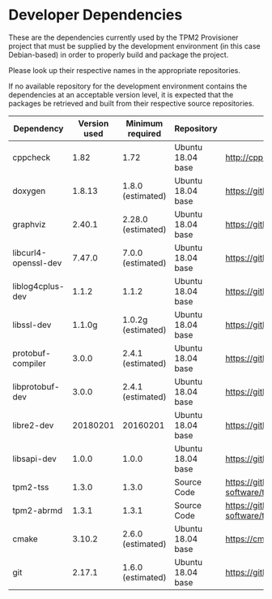 Developer Dependencies
======================

These are the dependencies currently used by the TPM2 Provisioner project that must be supplied by the development environment (in this case Debian-based) in order to properly build and package the project.

Please look up their respective names in the appropriate repositories.

If no available repository for the development environment contains the dependencies at an acceptable version level, it is expected that the packages be retrieved and built from their respective source repositories.

| Dependency           | Version used | Minimum required   | Repository            | Project repository                            |
| -------------------- | ------------ | ------------------ | --------------------- | --------------------------------------------- |
| cppcheck             | 1.82         | 1.72               | Ubuntu 18.04 base     | http://cppcheck.sourceforge.net/              |
| doxygen              | 1.8.13       | 1.8.0 (estimated)  | Ubuntu 18.04 base     | https://github.com/doxygen/doxygen            |
| graphviz             | 2.40.1       | 2.28.0 (estimated) | Ubuntu 18.04 base     | https://gitlab.com/graphviz/graphviz          |
| libcurl4-openssl-dev | 7.47.0       | 7.0.0 (estimated)  | Ubuntu 18.04 base     | https://github.com/curl/curl                  |
| liblog4cplus-dev     | 1.1.2        | 1.1.2              | Ubuntu 18.04 base     | https://github.com/log4cplus/log4cplus        |
| libssl-dev           | 1.1.0g       | 1.0.2g (estimated) | Ubuntu 18.04 base     | https://github.com/openssl/openssl            |
| protobuf-compiler    | 3.0.0        | 2.4.1 (estimated)  | Ubuntu 18.04 base     | https://github.com/google/protobuf            |
| libprotobuf-dev      | 3.0.0        | 2.4.1 (estimated)  | Ubuntu 18.04 base     | https://github.com/google/protobuf            |
| libre2-dev           | 20180201     | 20160201           | Ubuntu 18.04 base     | https://github.com/google/re2                 |
| libsapi-dev          | 1.0.0        | 1.0.0              | Ubuntu 18.04 base     | https://github.com/intel/tpm2-tss             |
| tpm2-tss             | 1.3.0        | 1.3.0              | Source Code           | https://github.com/tpm2-software/tpm2-tss     |
| tpm2-abrmd           | 1.3.1        | 1.3.1              | Source Code           | https://github.com/tpm2-software/tpm2-abrmd   |
| cmake                | 3.10.2       | 2.6.0 (estimated)  | Ubuntu 18.04 base     | https://cmake.org/                            |
| git                  | 2.17.1       | 1.6.0 (estimated)  | Ubuntu 18.04 base     | https://github.com/git/git                    |
